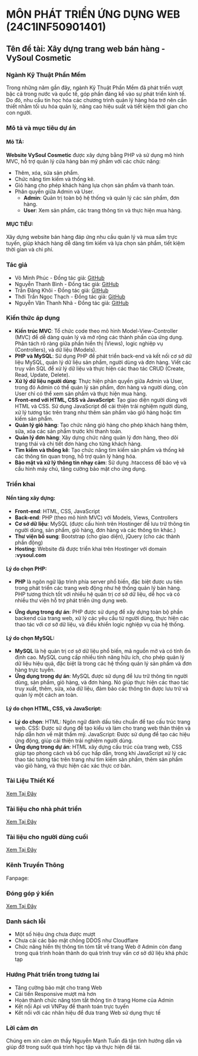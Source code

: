 
# MÔN PHÁT TRIỂN ỨNG DỤNG WEB (24C1INF50901401)

## Tên đề tài: Xây dựng trang web bán hàng - VySoul Cosmetic

### Ngành Kỹ Thuật Phần Mềm

Trong những năm gần đây, ngành Kỹ Thuật Phần Mềm đã phát triển vượt bậc cả trong nước và quốc tế, góp phần đáng kể vào sự phát triển kinh tế. Do đó, nhu cầu tin học hóa các chương trình quản lý hàng hóa trở nên cần thiết nhằm tối ưu hóa quản lý, nâng cao hiệu suất và tiết kiệm thời gian cho con người.

### Mô tả và mục tiêu dự án

#### Mô TẢ:
**Website VySoul Cosmetic** được xây dựng bằng PHP và sử dụng mô hình MVC, hỗ trợ quản lý cửa hàng bán mỹ phẩm với các chức năng:
- Thêm, xóa, sửa sản phẩm.
- Chức năng tìm kiếm và thống kê.
- Giỏ hàng cho phép khách hàng lựa chọn sản phẩm và thanh toán.
- Phân quyền giữa Admin và User.
  - **Admin**: Quản trị toàn bộ hệ thống và quản lý các sản phẩm, đơn hàng.
  - **User**: Xem sản phẩm, các trang thông tin và thực hiện mua hàng.

#### MỤC TIÊU:
Xây dựng website bán hàng đáp ứng nhu cầu quản lý và mua sắm trực tuyến, giúp khách hàng dễ dàng tìm kiếm và lựa chọn sản phẩm, tiết kiệm thời gian và chi phí.

### Tác giả

- Võ Minh Phúc - Đồng tác giả: [GitHub](https://github.com/phuclemon)
- Nguyễn Thanh Bình - Đồng tác giả: [GitHub](https://github.com/thanhbinhtest)
- Trần Đăng Khôi - Đồng tác giả: [GitHub](https://github.com/Trandangkhoihp193)
- Thới Trần Ngọc Thạch - Đồng tác giả: [GitHub](https://github.com/ngocthach041104)
- Nguyễn Văn Thanh Nhã - Đồng tác giả: [GitHub](https://github.com/cuonghuynh191)


### Kiến thức áp dụng

- **Kiến trúc MVC**: Tổ chức code theo mô hình Model-View-Controller (MVC) để dễ dàng quản lý và mở rộng các thành phần của ứng dụng. Phân tách rõ ràng giữa phần hiển thị (Views), logic nghiệp vụ (Controllers), và dữ liệu (Models).
- **PHP và MySQL**: Sử dụng PHP để phát triển back-end và kết nối cơ sở dữ liệu MySQL, quản lý dữ liệu sản phẩm, người dùng và đơn hàng. Viết các truy vấn SQL để xử lý dữ liệu và thực hiện các thao tác CRUD (Create, Read, Update, Delete).
- **Xử lý dữ liệu người dùng**: Thực hiện phân quyền giữa Admin và User, trong đó Admin có thể quản lý sản phẩm, đơn hàng và người dùng, còn User chỉ có thể xem sản phẩm và thực hiện mua hàng.
- **Front-end với HTML, CSS và JavaScript**: Tạo giao diện người dùng với HTML và CSS. Sử dụng JavaScript để cải thiện trải nghiệm người dùng, xử lý tương tác trên trang như thêm sản phẩm vào giỏ hàng hoặc tìm kiếm sản phẩm.
- **Quản lý giỏ hàng**: Tạo chức năng giỏ hàng cho phép khách hàng thêm, sửa, xóa các sản phẩm trước khi thanh toán.
- **Quản lý đơn hàng**: Xây dựng chức năng quản lý đơn hàng, theo dõi trạng thái và chi tiết đơn hàng cho từng khách hàng.
- **Tìm kiếm và thống kê**: Tạo chức năng tìm kiếm sản phẩm và thống kê các thông tin quan trọng, hỗ trợ quản lý hàng hóa.
- **Bảo mật và xử lý thông tin nhạy cảm**: Sử dụng .htaccess để bảo vệ và cấu hình máy chủ, tăng cường bảo mật cho ứng dụng.


### Triển khai

#### Nền tảng xây dựng:

- **Front-end**: HTML, CSS, JavaScript
- **Back-end**: PHP (theo mô hình MVC) với Models, Views, Controllers
- **Cơ sở dữ liệu**: MySQL (được cấu hình trên Hostinger để lưu trữ thông tin người dùng, sản phẩm, giỏ hàng, đơn hàng và các thông tin khác.)
- **Thư viện bổ sung**: Bootstrap (cho giao diện), jQuery (cho các thành phần động)
- **Hosting**: Website đã được triển khai trên Hostinger với domain **:vysoul.com**


#### Lý do chọn PHP:

- **PHP** là ngôn ngữ lập trình phía server phổ biến, đặc biệt được ưu tiên trong phát triển các trang web động như hệ thống quản lý bán hàng. PHP tương thích tốt với nhiều hệ quản trị cơ sở dữ liệu, dễ học và có nhiều thư viện hỗ trợ phát triển ứng dụng web.

- **Ứng dụng trong dự án**: PHP được sử dụng để xây dựng toàn bộ phần backend của trang web, xử lý các yêu cầu từ người dùng, thực hiện các thao tác với cơ sở dữ liệu, và điều khiển logic nghiệp vụ của hệ thống.
#### Lý do chọn MySQL:

- **MySQL** là hệ quản trị cơ sở dữ liệu phổ biến, mã nguồn mở và có tính ổn định cao. MySQL cung cấp nhiều tính năng hữu ích, cho phép quản lý dữ liệu hiệu quả, đặc biệt là trong các hệ thống quản lý sản phẩm và đơn hàng trực tuyến.
- **Ứng dụng trong dự án**: MySQL được sử dụng để lưu trữ thông tin người dùng, sản phẩm, giỏ hàng, và đơn hàng. Nó giúp thực hiện các thao tác truy xuất, thêm, sửa, xóa dữ liệu, đảm bảo các thông tin được lưu trữ và quản lý một cách an toàn.
#### Lý do chọn HTML, CSS, và JavaScript:

- **Lý do chọn**:
    HTML: Ngôn ngữ đánh dấu tiêu chuẩn để tạo cấu trúc trang web.
    CSS: Được sử dụng để tạo kiểu và làm cho trang web thân thiện và hấp dẫn hơn về mặt thẩm mỹ.
    JavaScript: Được sử dụng để tạo các hiệu ứng động, giúp cải thiện trải nghiệm người dùng.
- **Ứng dụng trong dự án**: HTML xây dựng cấu trúc của trang web, CSS giúp tạo phong cách và bố cục hấp dẫn, trong khi JavaScript xử lý các thao tác tương tác trên trang như tìm kiếm sản phẩm, thêm sản phẩm vào giỏ hàng, và thực hiện các xác thực cơ bản.



### Tài Liệu Thiết Kế

[Xem Tại Đây](#)

### Tài liệu cho nhà phát triển

[Xem Tại Đây](#)

### Tài liệu cho người dùng cuối

[Xem Tại Đây](#)

### Kênh Truyền Thông

Fanpage: [](#)

### Đóng góp ý kiến

[Xem Tại Đây](#)

### Danh sách lỗi

- Một số hiệu ứng chưa được mượt
- Chưa cài các bảo mật chống DDOS như Cloudflare
- Chức năng hiển thị thông tin tóm tắt về trang Web ở Admin còn đang trong quá trình hoàn thành do quá trình truy vấn cơ sở dữ liệu khá phức tạp

### Hướng Phát triển trong tương lai
- Tăng cường bảo mật cho trang Web
- Cải tiến Responsive mượt mà hơn
- Hoàn thành chức năng tóm tắt thông tin ở trang Home của Admin
- Kết nối Api vơi VNPay để thanh toán trực tuyến
- Kết nối với các nhãn hiệu để đưa trang Web sử dụng thực tế

### Lời cảm ơn

Chúng em xin cảm ơn thầy Nguyễn Mạnh Tuấn đã tận tình hướng dẫn và giúp đỡ trong suốt quá trình học tập và thực hiện đề tài.

